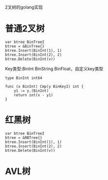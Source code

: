 2叉树的golang实现

# 普通2叉树

```
var btree BinTreeI
btree = &BinTree{}
btree.Insert(BinInt(1), 1)
btree.Insert(BinInt(2), 2)
btree.Delete(BinInt(v))
```

Key类型:BinInt BinString BinFloat，自定义key类型

```
type BinInt int64

func (x BinInt) Cmp(y BinKeyI) int {
	y1 := y.(BinInt)
	return int(x - y1)
}
```


# 红黑树


```
var btree BinTreeI
btree = &RBTree{}
btree.Insert(BinInt(1), 1)
btree.Insert(BinInt(2), 2)
btree.Delete(BinInt(v))
```


# AVL树



